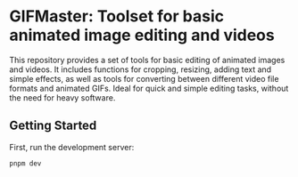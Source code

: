 # GIFMaster: Toolset for basic animated image editing and videos

This repository provides a set of tools for basic editing of animated images and videos. It includes functions for cropping, resizing, adding text and simple effects, as well as tools for converting between different video file formats and animated GIFs. Ideal for quick and simple editing tasks, without the need for heavy software.

## Getting Started

First, run the development server:

```bash
pnpm dev
```
